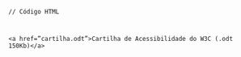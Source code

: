 <Code language='html'>

// Código HTML

&lt;a href=”cartilha.odt”&gt;Cartilha de Acessibilidade do W3C (.odt 150Kb)&lt;/a&gt;
</Code>
